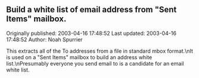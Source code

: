 ## Build a white list of email address from "Sent Items" mailbox.

Originally published: 2003-04-16 17:48:52
Last updated: 2003-04-16 17:48:52
Author: Noah Spurrier

This extracts all of the To addresses from a file in standard mbox format.\nIt is used on a "Sent Items" mailbox to build an address white list.\nPresumably everyone you send email to is a candidate for an email white list.